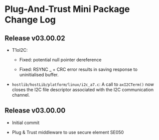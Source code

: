 # Plug-And-Trust Mini Package Change Log

## Release v03.00.02

- T1oI2C:

  - Fixed: potential null pointer dereference

  - Fixed: RSYNC _ + CRC error results in saving response to uninitialised buffer.

- ``hostlib/hostLib/platform/linux/i2c_a7.c``: A call to `axI2CTerm()` now closes the I2C file descriptor associated with the
  I2C communication channel.


## Release v03.00.00

- Initial commit

- Plug & Trust middleware to use secure element SE050
